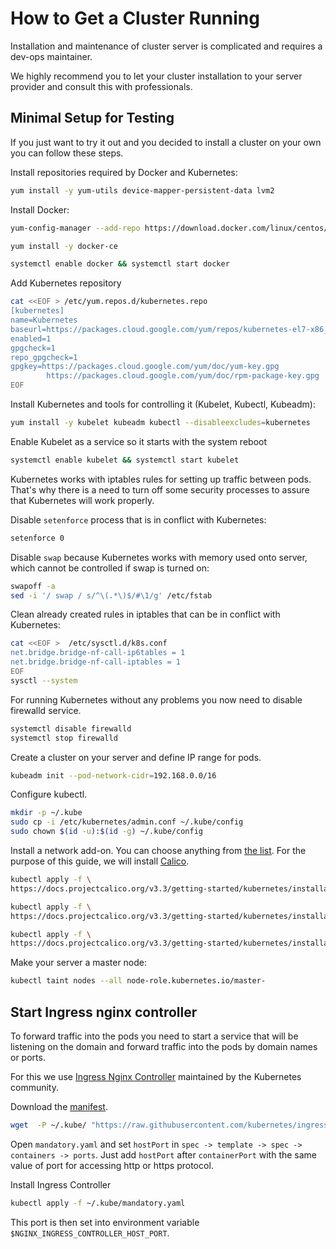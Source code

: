 # How to Get a Cluster Running
Installation and maintenance of cluster server is complicated and requires a dev-ops maintainer.

We highly recommend you to let your cluster installation to your server provider and consult this with professionals.

## Minimal Setup for Testing
If you just want to try it out and you decided to install a cluster on your own you can follow these steps.

Install repositories required by Docker and Kubernetes:

```sh
yum install -y yum-utils device-mapper-persistent-data lvm2
```

Install Docker:
```sh
yum-config-manager --add-repo https://download.docker.com/linux/centos/docker-ce.repo

yum install -y docker-ce

systemctl enable docker && systemctl start docker
```

Add Kubernetes repository
```sh
cat <<EOF > /etc/yum.repos.d/kubernetes.repo
[kubernetes]
name=Kubernetes
baseurl=https://packages.cloud.google.com/yum/repos/kubernetes-el7-x86_64
enabled=1
gpgcheck=1
repo_gpgcheck=1
gpgkey=https://packages.cloud.google.com/yum/doc/yum-key.gpg
        https://packages.cloud.google.com/yum/doc/rpm-package-key.gpg
EOF
```

Install Kubernetes and tools for controlling it (Kubelet, Kubectl, Kubeadm):
```sh
yum install -y kubelet kubeadm kubectl --disableexcludes=kubernetes
```

Enable Kubelet as a service so it starts with the system reboot
```sh
systemctl enable kubelet && systemctl start kubelet
```

Kubernetes works with iptables rules for setting up traffic between pods.
That's why there is a need to turn off some security processes to assure that Kubernetes will work properly.

Disable `setenforce` process that is in conflict with Kubernetes:
```sh
setenforce 0
```

Disable `swap` because Kubernetes works with memory used onto server, which cannot be controlled if swap is turned on:
```sh
swapoff -a
sed -i '/ swap / s/^\(.*\)$/#\1/g' /etc/fstab
```

Clean already created rules in iptables that can be in conflict with Kubernetes:
```sh
cat <<EOF >  /etc/sysctl.d/k8s.conf
net.bridge.bridge-nf-call-ip6tables = 1
net.bridge.bridge-nf-call-iptables = 1
EOF
sysctl --system
```

For running Kubernetes without any problems you now need to disable firewalld service.
```sh
systemctl disable firewalld
systemctl stop firewalld
```

Create a cluster on your server and define IP range for pods.
```sh
kubeadm init --pod-network-cidr=192.168.0.0/16
```

Configure kubectl.
```sh
mkdir -p ~/.kube
sudo cp -i /etc/kubernetes/admin.conf ~/.kube/config
sudo chown $(id -u):$(id -g) ~/.kube/config
```

Install a network add-on. You can choose anything from [the list](https://kubernetes.io/docs/concepts/cluster-administration/addons/).
For the purpose of this guide, we will install [Calico](https://docs.projectcalico.org/v3.3/getting-started/kubernetes/).

```sh
kubectl apply -f \
https://docs.projectcalico.org/v3.3/getting-started/kubernetes/installation/hosted/etcd.yaml

kubectl apply -f \
https://docs.projectcalico.org/v3.3/getting-started/kubernetes/installation/rbac.yaml

kubectl apply -f \
https://docs.projectcalico.org/v3.3/getting-started/kubernetes/installation/hosted/calico.yaml
```

Make your server a master node:
```sh
kubectl taint nodes --all node-role.kubernetes.io/master-
```

## Start Ingress nginx controller
To forward traffic into the pods you need to start a service that will be listening on the domain and forward traffic into the pods by domain names or ports.

For this we use [Ingress Nginx Controller](https://kubernetes.github.io/ingress-nginx/) maintained by the Kubernetes community.

Download the [manifest](https://raw.githubusercontent.com/kubernetes/ingress-nginx/master/deploy/mandatory.yaml).

```sh
wget  -P ~/.kube/ "https://raw.githubusercontent.com/kubernetes/ingress-nginx/master/deploy/mandatory.yaml"
```

Open `mandatory.yaml` and set `hostPort` in `spec -> template -> spec -> containers -> ports`.
Just add `hostPort` after `containerPort` with the same value of port for accessing http or https protocol.

Install Ingress Controller
```sh
kubectl apply -f ~/.kube/mandatory.yaml
```

This port is then set into environment variable `$NGINX_INGRESS_CONTROLLER_HOST_PORT`.
